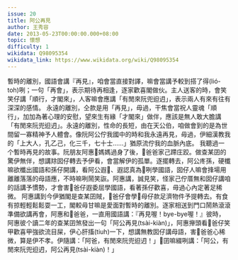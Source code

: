 ```yaml
---
issue: 20
title: 阿公再見
author: 王秀容
date: 2013-05-23T00:00:00.000+08:00
topic: 懷想
difficulty: 1
wikidata: Q98095354
wikidata_link: https://www.wikidata.org/wiki/Q98095354
---
```

暫時的離別，國語會講『再見』，咱會當直接對譯，嘛會當講予較到搭了得(lió-toh)咧；一句「再會」，表示期待再相逢，逐家歡喜閣做伙。主人送客的時，會笑笑仔講「順行，才閣來」，人客嘛會應講「有閒來阮兜𨑨迌」，表示兩人有來有往有深深的感情。
永遠的離別，仝款是用「再見」，毋過，干焦會當祝人靈魂「順行」，加加為著心理的安慰，望來生有緣「才閣來」做伴，應該是無人敢大膽講「有閒來阮兜𨑨迌」。永遠的離別，性命的長短，由在天公伯，咱做會到的是為世間留一寡精神予人體會。像阮阿公佇我國中的時和我永遠再見，毋過，伊細漢教我的「上大人，孔乙己，化三千，七十士……」猶原流佇我的血脈內底。
我聽過一个暫時再見的故事。阮朋友阿惠𪜶媽媽過身了後，𪜶爸爸家己蹛庄跤。做查某囝的驚伊無伴，想講䍱囡仔轉去予伊看，會當解伊的孤單。逐擺轉去，阿公庝孫，硬櫼嘛欲櫼出國語和孫仔開講，看阿公遐𠢕、遐認真為𪜶咧學國語，囡仔人嘛會捀場用離離落落的母語應，不時嘛咧鬧笑詼。阿惠講，誠見笑，怪家己佇厝無和囡仔講咱的話講予慣勢，才會害𪜶爸仔遐委屈學國語，看著孫仔歡喜，毋過心內定著足稀微。
阿惠講到今伊猶閣是查某囝賊，𪜶爸仔會學𪜶母仔款足濟物件予提轉去。有食有掠輕輕鬆鬆耍一工，閣較毋甘嘛是愛面對暫時的離別。逐家相送到門口鬧熱滾滾準備欲講再會，阿惠和𪜶爸爸，一直用國語講：『再見喔！bye-bye喔！』彼時，阿惠彼个讀二年的查某囝煞發出一句「阿公再見(tsài-kiàn)」，阿惠攑頭看𪜶爸仔笑甲歡喜甲強欲流目屎，伊心肝搐(tiuh)一下，想講無教囡仔講母語，害𪜶爸爸心稀微，算是伊不孝。伊隨講：「阿爸，有閒來阮兜𨑨迌！」𪜶囝嘛綴咧講：「阿公，有閒來阮兜𨑨迌，阿公再見(tsài-kiàn)！」